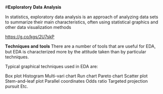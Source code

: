 #𝐄𝐱𝐩𝐥𝐨𝐫𝐚𝐭𝐨𝐫𝐲 𝐃𝐚𝐭𝐚 𝐀𝐧𝐚𝐥𝐲𝐬𝐢𝐬

In statistics, exploratory data analysis is an approach of analyzing data sets to summarize their main characteristics, 
often using statistical graphics and other data visualization methods


https://g.co/kgs/2U7skP


𝐓𝐞𝐜𝐡𝐧𝐢𝐪𝐮𝐞𝐬 𝐚𝐧𝐝 𝐭𝐨𝐨𝐥𝐬
There are a number of tools that are useful for EDA, but EDA is characterized more by the attitude taken than by particular techniques.

Typical graphical techniques used in EDA are:

Box plot 
Histogram
Multi-vari chart
Run chart
Pareto chart
Scatter plot
Stem-and-leaf plot
Parallel coordinates
Odds ratio
Targeted projection pursuit
Etc. 
